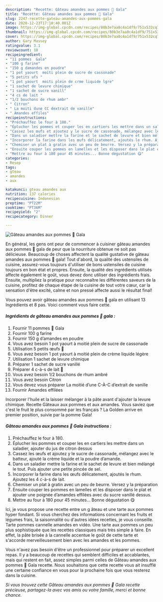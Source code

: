```yaml
---
description: "Recette: Gâteau amandes aux pommes 🍎 Gala"
title: "Recette: Gâteau amandes aux pommes 🍎 Gala"
slug: 2247-recette-gateau-amandes-aux-pommes-gala
date: 2020-12-23T17:10:40.001Z
image: https://img-global.cpcdn.com/recipes/80b3e7aa8c4a1df9/751x532cq70/gateau-amandes-aux-pommes-🍎-gala-photo-principale-de-la-recette.jpg
thumbnail: https://img-global.cpcdn.com/recipes/80b3e7aa8c4a1df9/751x532cq70/gateau-amandes-aux-pommes-🍎-gala-photo-principale-de-la-recette.jpg
cover: https://img-global.cpcdn.com/recipes/80b3e7aa8c4a1df9/751x532cq70/gateau-amandes-aux-pommes-🍎-gala-photo-principale-de-la-recette.jpg
author: Gary Massey
ratingvalue: 3.1
reviewcount: 10
recipeingredient:
- "11 pommes  Gala"
- "100 g farine"
- "150 g damandes en poudre"
- "1 pot yaourt  moiti plein de sucre de cassonade"
- "5 petits ufs "
- "1 pot yaourt  moiti plein de crme liquide lgre"
- "1 sachet de levure chimique"
- "1 sachet de sucre vanill"
- "4 cs de lait "
- "1/2 bouchons de rhum ambr"
- " Citron"
- " La moiti dune CC dextrait de vanille"
- " Amandes effiles"
recipeinstructions:
- "Préchauffez le four à 180."
- "Éplucher les pommes et couper les en cartiers les mettre dans un saladier, ajouter du jus de citron dessus"
- "Cassez les œufs et ajoutez y le sucre de cassonade, mélangez avec le batteur, ajouté la crème liquide et la poudre d’amande."
- "Dans un saladier mettre la farine et le sachet de levure et bien mélangé le tout. Puis ajouter une petite pincée de sel."
- "Incorporer la farine dans les œufs délicatement, ajoutés le rhum. Ajoutez les 4 c-à-s de lait."
- "Chemiser un plat à gratin avec un peu de beurre. Versez y la préparation"
- "Ensuite couper les pommes en lamelles et les disposer dans le plat et ajouter une poignée d’amandes effilées avec du sucre vanillé dessus."
- "Mettre au four à 180 pour 45 minutes... Bonne dégustation 😋"
categories:
- Resep
tags:
- gteau
- amandes
- aux

katakunci: gteau amandes aux 
nutrition: 137 calories
recipecuisine: Indonesian
preptime: "PT22M"
cooktime: "PT36M"
recipeyield: "2"
recipecategory: Dinner

---
```



![Gâteau amandes aux pommes 🍎 Gala](https://img-global.cpcdn.com/recipes/80b3e7aa8c4a1df9/751x532cq70/gateau-amandes-aux-pommes-🍎-gala-photo-principale-de-la-recette.jpg)

En général, les gens ont peur de commencer à cuisiner gâteau amandes aux pommes 🍎 gala de peur que la nourriture obtenue ne soit pas délicieuse. Beaucoup de choses affectent la qualité gustative de gâteau amandes aux pommes 🍎 gala! Tout d'abord, la qualité des ustensiles de cuisine, assurez-vous toujours d'utiliser de bons ustensiles de cuisine toujours en bon état et propres. Ensuite, la qualité des ingrédients utilisés affecte également le goût, vous devez donc utiliser des ingrédients frais. Ensuite, multipliez la pratique pour reconnaître les différentes saveurs de la cuisine, profitez de chaque étape de la cuisine de tout votre cœur, car la sensation d'être excité, calme et non pressé affecte aussi le résultat final!

<!--inarticleads1-->

Vous pouvez avoir gâteau amandes aux pommes 🍎 gala en utilisant 13 Ingrédients et 8 pas. Voici comment vous faire cette.

##### Ingrédients de gâteau amandes aux pommes 🍎 gala :

1. Fournir 11 pommes 🍎 Gala
1. Fournir 100 g farine
1. Fournir 150 g d’amandes en poudre
1. Vous avez besoin 1 pot yaourt à moitié plein de sucre de cassonade
1. Utilisation 5 petits œufs 🥚
1. Vous avez besoin 1 pot yaourt à moitié plein de crème liquide légère
1. Utilisation 1 sachet de levure chimique
1. Préparer 1 sachet de sucre vanillé
1. Préparer 4 c-à-s de lait 🥛
1. Vous avez besoin 1/2 bouchons de rhum ambré
1. Vous avez besoin  Citron
1. Vous devez vous préparer  La moitié d’une C-À-C d’extrait de vanille
1. Fournir  Amandes effilées


Incorporer l&#39;huile et la laisser mélanger à la pâte avant d&#39;ajouter la levure chimique. Recette Gâteaux aux pommes et aux amandes. Vous saviez que c&#39;est le fruit le plus consommé par les français ? La Golden arrive en premier position, suivie par la pomme Gala! 

<!--inarticleads2-->

##### Gâteau amandes aux pommes 🍎 Gala instructions :

1. Préchauffez le four à 180.
1. Éplucher les pommes et couper les en cartiers les mettre dans un saladier, ajouter du jus de citron dessus
1. Cassez les œufs et ajoutez y le sucre de cassonade, mélangez avec le batteur, ajouté la crème liquide et la poudre d’amande.
1. Dans un saladier mettre la farine et le sachet de levure et bien mélangé le tout. Puis ajouter une petite pincée de sel.
1. Incorporer la farine dans les œufs délicatement, ajoutés le rhum. Ajoutez les 4 c-à-s de lait.
1. Chemiser un plat à gratin avec un peu de beurre. Versez y la préparation
1. Ensuite couper les pommes en lamelles et les disposer dans le plat et ajouter une poignée d’amandes effilées avec du sucre vanillé dessus.
1. Mettre au four à 180 pour 45 minutes... Bonne dégustation 😋


Ici, je vous propose une recette entre un g âteau et une tarte aux pommes hyper fondant. Si vous cherchez des informations concernant les fruits et légumes frais, la saisonnalité ou d&#39;autres idées recettes, je vous conseille. Tarte pommes cannelle amandes en vidéo. Une tarte aux pommes un peu plus sophistiquée que les recettes classiques mais très simple à faire. En effet, la pâte brisée à la cannelle accentue le goût de cette tarte et s&#39;accorde merveilleusement bien avec les amandes et les pommes. 

<!--inarticleads1-->

<p>
Vous n'avez pas besoin d'être un professionnel pour préparer un excellent repas. Il y a beaucoup de recettes qui semblent difficiles et accablantes, mais qui restent en fait, assez simples parmi celles de Gâteau amandes aux pommes 🍎 Gala recette. Nous souhaitons que cette recette vous ait insufflé une certaine confiance en vous pour la prochaine fois que vous resterez dans la cuisine.
</p>

<p>
<i>Si vous trouvez cette Gâteau amandes aux pommes 🍎 Gala recette précieuse, partagez-la avec vos amis ou votre famille, merci et bonne chance.</i>
</p>
